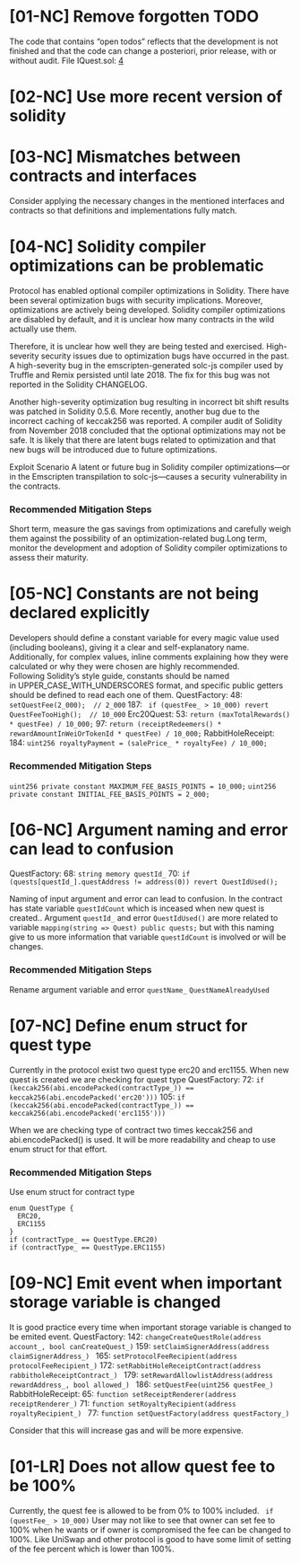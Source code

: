 # [01-NC] Remove forgotten TODO
The code that contains “open todos” reflects that the development is not finished and that the code can change a posteriori, prior release, with or without audit.
File IQuest.sol: [4](https://github.com/rabbitholegg/quest-protocol/blob/8c4c1f71221570b14a0479c216583342bd652d8d/contracts/interfaces/IQuest.sol#L4)

# [02-NC] Use more recent version of solidity

# [03-NC] Mismatches between contracts and interfaces
Consider applying the necessary changes in the mentioned interfaces and contracts so that definitions and implementations fully match.

# [04-NC] Solidity compiler optimizations can be problematic
Protocol has enabled optional compiler optimizations in Solidity. There have been several optimization bugs with security implications. Moreover, optimizations are actively being developed. Solidity compiler optimizations are disabled by default, and it is unclear how many contracts in the wild actually use them.

Therefore, it is unclear how well they are being tested and exercised. High-severity security issues due to optimization bugs have occurred in the past. A high-severity bug in the emscripten-generated solc-js compiler used by Truffle and Remix persisted until late 2018. The fix for this bug was not reported in the Solidity CHANGELOG.

Another high-severity optimization bug resulting in incorrect bit shift results was patched in Solidity 0.5.6. More recently, another bug due to the incorrect caching of keccak256 was reported. A compiler audit of Solidity from November 2018 concluded that the optional optimizations may not be safe. It is likely that there are latent bugs related to optimization and that new bugs will be introduced due to future optimizations.

Exploit Scenario A latent or future bug in Solidity compiler optimizations—or in the Emscripten transpilation to solc-js—causes a security vulnerability in the contracts.

### Recommended Mitigation Steps
Short term, measure the gas savings from optimizations and carefully weigh them against the possibility of an optimization-related bug.Long term, monitor the development and adoption of Solidity compiler optimizations to assess their maturity.


# [05-NC] Constants are not being declared explicitly
Developers should define a constant variable for every magic value used (including booleans), giving it a clear and self-explanatory name. Additionally, for complex values, inline comments explaining how they were calculated or why they were chosen are highly recommended. Following Solidity’s style guide, constants should be named in UPPER_CASE_WITH_UNDERSCORES format, and specific public getters should be defined to read each one of them.
QuestFactory:
48: `setQuestFee(2_000);  // 2_000`
187: ` if (questFee_ > 10_000) revert QuestFeeTooHigh();  // 10_000`
Erc20Quest:
53: `return (maxTotalRewards() * questFee) / 10_000;`
97:  `return (receiptRedeemers() * rewardAmountInWeiOrTokenId * questFee) / 10_000;`
RabbitHoleReceipt:
184: `uint256 royaltyPayment = (salePrice_ * royaltyFee) / 10_000;`
### Recommended Mitigation Steps
`uint256 private constant MAXIMUM_FEE_BASIS_POINTS = 10_000;`
`uint256 private constant INITIAL_FEE_BASIS_POINTS = 2_000;`

# [06-NC] Argument naming and error can lead to confusion
QuestFactory:
68: `string memory questId_`
70: `if (quests[questId_].questAddress != address(0)) revert QuestIdUsed();`

Naming of input argument and error can lead to confusion. In the contract has state variable `questIdCount` which is inceased when new quest is created.. Argument `questId_` and error `QuestIdUsed()` are more related to variable `mapping(string => Quest) public quests;` but with this naming give to us more information that variable `questIdCount` is involved or will be changes.

### Recommended Mitigation Steps
Rename argument variable and error
`questName_`
`QuestNameAlreadyUsed`

# [07-NC] Define enum struct for quest type
Currently in the protocol exist two quest type erc20 and erc1155. When new quest is created we are checking for quest type
QuestFactory:
72: `if (keccak256(abi.encodePacked(contractType_)) == keccak256(abi.encodePacked('erc20')))`
105: `if (keccak256(abi.encodePacked(contractType_)) == keccak256(abi.encodePacked('erc1155')))`

When we are checking type of contract two times keccak256 and abi.encodePacked() is used. It will be more readability and cheap to use enum struct for that effort.
### Recommended Mitigation Steps
Use enum struct for contract type
```
enum QuestType {
  ERC20,
  ERC1155
}
if (contractType_ == QuestType.ERC20)
if (contractType_ == QuestType.ERC1155)
```

# [09-NC] Emit event when important storage variable is changed
It is good practice every time when important storage variable is changed to be emited event.
QuestFactory:
142: `changeCreateQuestRole(address account_, bool canCreateQuest_)`
159: `setClaimSignerAddress(address claimSignerAddress_) `
165: `setProtocolFeeRecipient(address protocolFeeRecipient_)`
172: `setRabbitHoleReceiptContract(address rabbitholeReceiptContract_) `
179: `setRewardAllowlistAddress(address rewardAddress_, bool allowed_) `
186: `setQuestFee(uint256 questFee_) `
RabbitHoleReceipt:
65: `function setReceiptRenderer(address receiptRenderer_)`
71: `function setRoyaltyRecipient(address royaltyRecipient_) `
77: `function setQuestFactory(address questFactory_) `

Consider that this will increase gas and will be more expensive.

# [01-LR] Does not allow quest fee to be 100%
Currently, the quest fee is allowed to be from 0% to 100% included.
` if (questFee_ > 10_000)`
User may not like to see that owner can set fee to 100% when he wants or if owner is compromised the fee can be changed to 100%. 
Like UniSwap and other protocol is good to have some limit of setting of the fee percent which is lower than 100%.